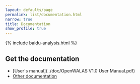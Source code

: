 ```yaml
---
layout: defaults/page
permalink: list/documentation.html
narrow: true
title: Documentation
show_profile: true
---
```


{% include baidu-analysis.html %}

## Get the documentation

-  [User's manual](../doc/OpenWALAS V1.0 User Manual.pdf)
-  [Other documentation](https://github.com/OpenWALAS/OpenWALAS.github.io/tree/master/doc)

